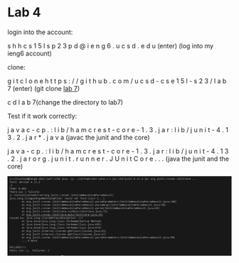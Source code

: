 # Lab 4
login into the account:


s h h c s 1 5 l s p 2 3 p d @ i e n g 6 . u c s d . e d u (enter) (log into my ieng6 account)
  
  
clone:
  
  
g i t c l o n e h t t p s : / / g i t h u b . c o m / u c s d - c s e 1 5 l - s 2 3 / l a b 7 (enter) (git clone [lab 7](https://github.com/ucsd-cse15l-s23/lab7))
  
  
c d l a b 7(change the directory to lab7)
  
  
  
Test if it work correctly:
  
  
j  a v a c - c p . : l i b / h a m c r e s t - c o r e - 1 . 3 . j a r : l i b / j u n i t - 4 . 1 3 . 2 . j a r * . j a v a (javac the junit and the core)
  
  
j a v a   - c p  . : l i b / h a m c r e s t - c o r e - 1 . 3 . j a r : l i b / j u n i t - 4 . 1 3 . 2 . j a r o r g . j u n i t . r u n n e r . J U n i t C o r e . . . (java the junit and the core)
  
  

  ![image](lab4pic.png)
